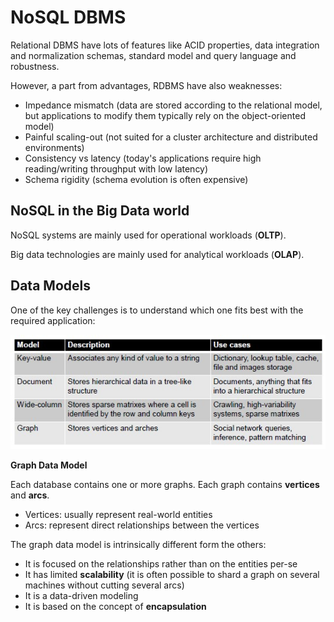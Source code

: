 # NoSQL DBMS

Relational DBMS have lots of features like ACID properties, data integration and normalization schemas, standard model and query language and robustness.

However, a part from advantages, RDBMS have also weaknesses:

- Impedance mismatch (data are stored according to the relational model, but applications to modify them typically rely on the object-oriented model)
- Painful scaling-out (not suited for a cluster architecture and distributed environments)
- Consistency vs latency (today's applications require high reading/writing throughput with low latency)
- Schema rigidity (schema evolution is often expensive)

## NoSQL in the Big Data world

NoSQL systems are mainly used for operational workloads (**OLTP**).

Big data technologies are mainly used for analytical workloads (**OLAP**).

## Data Models

One of the key challenges is to understand which one fits best with the required application:

![](data-model.jpg)


**Graph Data Model**

Each database contains one or more graphs. 
Each graph contains **vertices** and **arcs**.

- Vertices: usually represent real-world entities
- Arcs: represent direct relationships between the vertices


The graph data model is intrinsically different form the others:

- It is focused on the relationships rather than on the entities per-se
- It has limited **scalability** (it is often possible to shard a graph on several machines without cutting several arcs)
- It is a data-driven modeling
- It is based on the concept of **encapsulation**